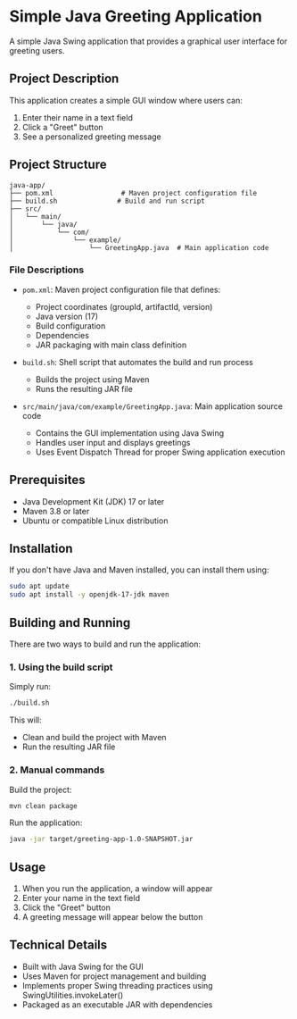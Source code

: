 # Simple Java Greeting Application

A simple Java Swing application that provides a graphical user interface for greeting users.

## Project Description

This application creates a simple GUI window where users can:
1. Enter their name in a text field
2. Click a "Greet" button
3. See a personalized greeting message

## Project Structure

```
java-app/
├── pom.xml                 # Maven project configuration file
├── build.sh               # Build and run script
├── src/
│   └── main/
│       └── java/
│           └── com/
│               └── example/
│                   └── GreetingApp.java  # Main application code
```

### File Descriptions

- `pom.xml`: Maven project configuration file that defines:
  - Project coordinates (groupId, artifactId, version)
  - Java version (17)
  - Build configuration
  - Dependencies
  - JAR packaging with main class definition

- `build.sh`: Shell script that automates the build and run process
  - Builds the project using Maven
  - Runs the resulting JAR file

- `src/main/java/com/example/GreetingApp.java`: Main application source code
  - Contains the GUI implementation using Java Swing
  - Handles user input and displays greetings
  - Uses Event Dispatch Thread for proper Swing application execution

## Prerequisites

- Java Development Kit (JDK) 17 or later
- Maven 3.8 or later
- Ubuntu or compatible Linux distribution

## Installation

If you don't have Java and Maven installed, you can install them using:

```bash
sudo apt update
sudo apt install -y openjdk-17-jdk maven
```

## Building and Running

There are two ways to build and run the application:

### 1. Using the build script

Simply run:
```bash
./build.sh
```

This will:
- Clean and build the project with Maven
- Run the resulting JAR file

### 2. Manual commands

Build the project:
```bash
mvn clean package
```

Run the application:
```bash
java -jar target/greeting-app-1.0-SNAPSHOT.jar
```

## Usage

1. When you run the application, a window will appear
2. Enter your name in the text field
3. Click the "Greet" button
4. A greeting message will appear below the button

## Technical Details

- Built with Java Swing for the GUI
- Uses Maven for project management and building
- Implements proper Swing threading practices using SwingUtilities.invokeLater()
- Packaged as an executable JAR with dependencies
